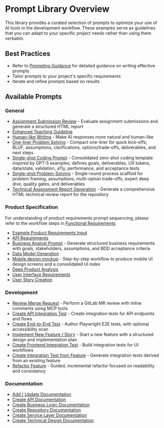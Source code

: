 # Prompt Library Overview

This library provides a curated selection of prompts to optimize your use of AI tools in the development workflow. These examples serve as guidelines that you can adapt to your specific project needs rather than using them verbatim.

## Best Practices
- Refer to [Prompting Guidance](prompting-guidance.md) for detailed guidance on writing effective prompts
- Tailor prompts to your project's specific requirements
- Iterate and refine prompts based on results

## Available Prompts

### General
- [Assignment Submission Review](documentation/prompt-assignement-review.md) - Evaluate assignment submissions and generate a structured HTML report
- [Enhanced Teaching Guideline](general/prompt-enhanced-teaching-guideline.md)
- [Human-like Writing](general/prompt-human-like.md) - Make AI responses more natural and human-like
- [One-liner Problem Solving](general/prompt-one-liner-probelm-solving.md) - Compact one-liner for quick kick-offs; BLUF, assumptions, clarifications, options/trade-offs, deliverables, and next steps
- [Single-shot Coding Prompt](general/prompt-single-shot-coding.md) - Consolidated zero-shot coding template inspired by GPT-5 examples; defines goals, deliverables, UX tokens, data/state, validation, a11y, performance, and acceptance tests
- [Single-shot Problem-Solving](general/prompt-single-shot-problem-solving.md) - Single-round process scaffold for problem framing, assumptions, multi-option trade-offs, expert deep dive, quality gates, and deliverables
- [Technical Assessment Report Generation](general/prompt-technical-assessment.md) - Generate a comprehensive HTML technical review report for the repository


### Product Specification
For understanding of product requirements prompt sequencing, please refer to the workflow steps in [Functional Requirements](../workflow/feature-based-development/02-functional-requirement.md)

- [Example Product Requirements Input](product/example-product-requirements-input.md)
- [API Requirements](product/prompt-api-requirements.md)
- [Business Analyst Prompt](product/prompt-business-analyst.md) - Generate structured business requirements with goals, stakeholders, assumptions, and BDD acceptance criteria
- [Data Model Generation](product/prompt-data-model-generation.md)
- [Mobile design mockup](product/prompt-mobile-desgin-mockup.md) - Step-by-step workflow to produce mobile UI design screens and a consolidated UI index
- [Deep Product Analysis](product/prompt-product-analysis.md)
- [User Interface Requirements](product/prompt-user-interface-requirements.md)
- [User Story Creation](product/prompt-user-story-creation.md)

### Development
- [Review Merge Request](development/prompt-merge-request-review.md) - Perform a GitLab MR review with inline comments using MCP tools
- [Create API Integration Test](development/prompt-new-api-integration-test.md) - Create integration tests for API endpoints and flows
- [Create End-to-End Test](development/prompt-new-e2e-test.md) - Author Playwright E2E tests, with optional accessibility scan
- [Implement New Feature / Story](development/prompt-new-feature-story.md) - Start a new feature with a structured design and implementation plan
- [Create Frontend Integration Test](development/prompt-new-frontend-integration-test.md) - Build integration tests for UI workflows
- [Create Integration Test from Feature](development/prompt-new-integration-test-from-feature.md) - Generate integration tests derived from an existing feature
- [Refactor Feature](development/prompt-refactor-feature.md) - Guided, incremental refactor focused on readability and consistency

### Documentation
- [Add / Update Documentation](documentation/prompt-add-update-documentation.md)
- [Create API Documentation](documentation/prompt-create-api-documentation.md)
- [Create Business Logic Documentation](documentation/prompt-create-business-logic-documentation.md)
- [Create Repository Documentation](documentation/prompt-create-repository-documentation.md)
- [Create Service Layer Documentation](documentation/prompt-create-service-layer-documentation.md)
- [Create Technical Design Documentation](documentation/prompt-technical-design-documentation.md)
